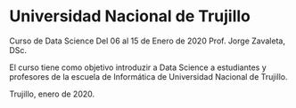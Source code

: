 # Universidad Nacional de Trujillo
Curso de Data Science
Del 06 al 15 de Enero de 2020
Prof. Jorge Zavaleta, DSc.

El curso tiene como objetivo introduzir a Data Science a estudiantes y profesores de la escuela de Informática de 
Universidad Nacional de Trujillo.

Trujillo, enero de 2020.
